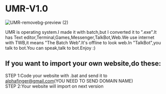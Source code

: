 # UMR-V1.0
![UMR-removebg-preview (2)](https://user-images.githubusercontent.com/55983768/188314683-e58836c9-28c8-418a-a227-ce050f0f496f.png)

UMR is operating system.I made it with batch,but I converted it to ".exe".It has Text editor,Terminal,Games,Messenger,TalkBot,Web.We use internet with TWB,it means "The Batch Web".It's offline to look web.In "TalkBot",you talk to bot.You can speak,talk to bot.Enjoy :)

## If you want to import your own website,do these:
STEP 1:Code your website with .bat and send it to alphafinger@gmail.com(YOU NEED TO SEND DOMAIN NAME)   
STEP 2:Your website will import on next version

